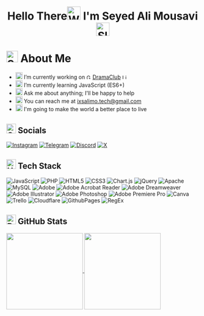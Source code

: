 <h1 align="center">Hello There<img src="https://raw.githubusercontent.com/Tarikul-Islam-Anik/Animated-Fluent-Emojis/master/Emojis/Hand%20gestures/Waving%20Hand%20Light%20Skin%20Tone.png" alt="Waving Hand Light Skin Tone" width="35" height="35"/> I'm Seyed Ali Mousavi <img src="https://raw.githubusercontent.com/Tarikul-Islam-Anik/Animated-Fluent-Emojis/master/Emojis/Smilies/Slightly%20Smiling%20Face.png" alt="Slightly Smiling Face" width="35" height="35"/></h1>

# <img src="https://raw.githubusercontent.com/Tarikul-Islam-Anik/Animated-Fluent-Emojis/master/Emojis/Activities/Sparkles.png" alt="Sparkles" width="30" height="30"/> About Me
- <img src="https://raw.githubusercontent.com/Tarikul-Islam-Anik/Telegram-Animated-Emojis/main/Objects/Telescope.webp" alt="Telescope" width="18" height="18"/> I’m currently working on <img src="https://raw.githubusercontent.com/Tarikul-Islam-Anik/Animated-Fluent-Emojis/master/Emojis/Smilies/Green%20Heart.png" alt="Green Heart" width="12" height="12"/> [DramaClub](https://dramaticlub.com) <img src="https://raw.githubusercontent.com/Tarikul-Islam-Anik/Animated-Fluent-Emojis/master/Emojis/Smilies/Light%20Blue%20Heart.png" alt="Light Blue Heart" width="12" height="12"/>
- <img src="https://raw.githubusercontent.com/Tarikul-Islam-Anik/Telegram-Animated-Emojis/main/Animals%20and%20Nature/Seedling.webp" alt="Seedling" width="18" height="18"/> I’m currently learning JavaScript (ES6+)
- <img src="https://raw.githubusercontent.com/Tarikul-Islam-Anik/Telegram-Animated-Emojis/main/Symbols/Speech%20Balloon.webp" alt="Speech Balloon" width="18" height="18"/> Ask me about anything; I'll be happy to help
- <img src="https://raw.githubusercontent.com/Tarikul-Islam-Anik/Telegram-Animated-Emojis/main/Objects/Inbox%20Tray.webp" alt="Inbox Tray" width="18" height="18"/> You can reach me at [ixsalimo.tech@gmail.com](mailto:ixsalimo.tech@gmail.com)
- <img src="https://raw.githubusercontent.com/Tarikul-Islam-Anik/Telegram-Animated-Emojis/main/Animals%20and%20Nature/High%20Voltage.webp" alt="High Voltage" width="18" height="18"/> I'm going to make the world a better place to live

## <img src="https://raw.githubusercontent.com/Tarikul-Islam-Anik/Animated-Fluent-Emojis/master/Emojis/Travel%20and%20places/Globe%20with%20Meridians.png" alt="Globe with Meridians" width="25" height="25"/> Socials
[![Instagram](https://img.shields.io/badge/Instagram-%23E4405F.svg?logo=Instagram&logoColor=white)](https://instagram.com/ixsalimo) [![Telegram](https://img.shields.io/badge/Telegram-2CA5E0?style=flat&logo=telegram&logoColor=white)](https://t.me/ixsalimo) [![Discord](https://img.shields.io/badge/Discord-%237289DA.svg?logo=discord&logoColor=white)](https://discord.gg/5CfSVzBwDH) [![X](https://img.shields.io/badge/X-black.svg?logo=X&logoColor=white)](https://x.com/ixsalimo)

## <img src="https://raw.githubusercontent.com/Tarikul-Islam-Anik/Animated-Fluent-Emojis/master/Emojis/Objects/Hammer%20and%20Wrench.png" alt="Hammer and Wrench" width="25" height="25"/> Tech Stack
![JavaScript](https://img.shields.io/badge/Javascript-%23323330.svg?style=flat&logo=javascript&logoColor=%23F7DF1E) ![PHP](https://img.shields.io/badge/PHP-%23777BB4.svg?style=flat&logo=php&logoColor=white) ![HTML5](https://img.shields.io/badge/HTML5-%23E34F26.svg?style=flat&logo=html5&logoColor=white) ![CSS3](https://img.shields.io/badge/CSS3-%231572B6.svg?style=flat&logo=css3&logoColor=white) ![Chart.js](https://img.shields.io/badge/Chart.js-F5788D.svg?style=flat&logo=chart.js&logoColor=white) ![jQuery](https://img.shields.io/badge/jQuery-%230769AD.svg?style=flat&logo=jquery&logoColor=white) ![Apache](https://img.shields.io/badge/apache-%23D42029.svg?style=flat&logo=apache&logoColor=white) ![MySQL](https://img.shields.io/badge/MySQL-%2300000f.svg?style=flat&logo=mysql&logoColor=white) ![Adobe](https://img.shields.io/badge/Adobe-%23FF0000.svg?style=flat&logo=adobe&logoColor=white) ![Adobe Acrobat Reader](https://img.shields.io/badge/Adobe%20Acrobat%20Reader-EC1C24.svg?style=flat&logo=Adobe%20Acrobat%20Reader&logoColor=white) ![Adobe Dreamweaver](https://img.shields.io/badge/Adobe%20Dreamweaver-FF61F6.svg?style=flat&logo=Adobe%20Dreamweaver&logoColor=white) ![Adobe Illustrator](https://img.shields.io/badge/Adobe%20illustrator-%23FF9A00.svg?style=flat&logo=adobe%20illustrator&logoColor=white) ![Adobe Photoshop](https://img.shields.io/badge/Adobe%20photoshop-%2331A8FF.svg?style=flat&logo=adobe%20photoshop&logoColor=white) ![Adobe Premiere Pro](https://img.shields.io/badge/Adobe%20Premiere%20Pro-9999FF.svg?style=flat&logo=Adobe%20Premiere%20Pro&logoColor=white) ![Canva](https://img.shields.io/badge/Canva-%2300C4CC.svg?style=flat&logo=Canva&logoColor=white) ![Trello](https://img.shields.io/badge/Trello-%23026AA7.svg?style=flat&logo=Trello&logoColor=white) ![Cloudflare](https://img.shields.io/badge/Cloudflare-F38020?style=flat&logo=Cloudflare&logoColor=white) ![GithubPages](https://img.shields.io/badge/Github%20Pages-121013?style=flat&logo=github&logoColor=white) ![RegEx](https://img.shields.io/badge/(.*)%20RegEx-3263C5)

## <img src="https://raw.githubusercontent.com/Tarikul-Islam-Anik/Animated-Fluent-Emojis/master/Emojis/Objects/Bar%20Chart.png" alt="Bar Chart" width="25" height="25"/> GitHub Stats
<a href="https://github.com/ixsalimo">
    <img height="200" align="center" src="https://github-readme-stats.vercel.app/api?username=IXSALIMO&theme=tokyonight&hide_border=true&include_all_commits=false&count_private=false&show_icons=true&card_width=800&title_color=00D4A7&text_color=F0F0F0&icon_color=00A0D7&bg_color=45,071C2E,003C46">
</a>

<a href="https://github.com/ixsalimo">
    <img height="200" align="center" src="https://github-readme-streak-stats.herokuapp.com/?user=IXSALIMO&theme=tokyonight&hide_border=true&card_width=800&title_color=00D4A7&text_color=F0F0F0&icon_color=00A0D7">
</a>

<!--
**ixsalimo/ixsalimo** is a ✨ _special_ ✨ repository because its `README.md` (this file) appears on your GitHub profile.

Here are some ideas to get you started:

- 🔭 I’m currently working on ...
- 🌱 I’m currently learning ...
- 👯 I’m looking to collaborate on ...
- 🤔 I’m looking for help with ...
- 💬 Ask me about ...
- 📫 How to reach me: ...
- 😄 Pronouns: ...
- ⚡ Fun fact: ...
-->
